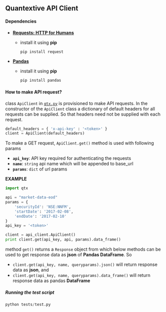 ## Quantextive API Client

#### Dependencies

 - [**Requests: HTTP for Humans**](http://docs.python-requests.org/en/master/)
 	- install it using **pip** 
 	
 	  ```python
 	  pip install request
 	  ```
 - [**Pandas**](http://pandas.pydata.org/)
 	- install it using **pip** 
 	
 	  ```python
 	  pip install pandas
 	  ```

#### How to make API request?

class `ApiClient` in [`qtx.py`](api_client.py) is provisioned to make API requests. In the constructor of the `ApiClient` class a dictionary of default headers for all requests can be supplied. So that headers need not be supplied with each request.

```python
default_headers = { 'x-api-key' : '<token>' }
client = ApiClient(default_headers)
``` 

To make a GET request, `ApiClient.get()` method is used with following params

- **`api_key`**: API key required for authenticating the requests
- **`name`**: `string` api name which will be appended to base_url
- **`params`**: `dict` of url params
 
**EXAMPLE**

```python
import qtx

api = "market-data-eod"
params = { 
    'securityId': 'NSE:NNFM',
    'startDate': '2017-02-08',
    'endDate': '2017-02-10'
}
api_key = '<token>'

client = api_client.ApiClient()
print client.get(api_key, api, params).data_frame()
```

method `get()` returns a `Response` object from which below methods can be used to get response data as **json** of **Pandas DataFrame**. So

 - `client.get(api_key, name, queryparams).json()` will return response data as **json**, and
 - `client.get(api_key, name, queryparams).data_frame()` will return response data as pandas **DataFrame**

##### Running the test script

```python
python tests/test.py
```